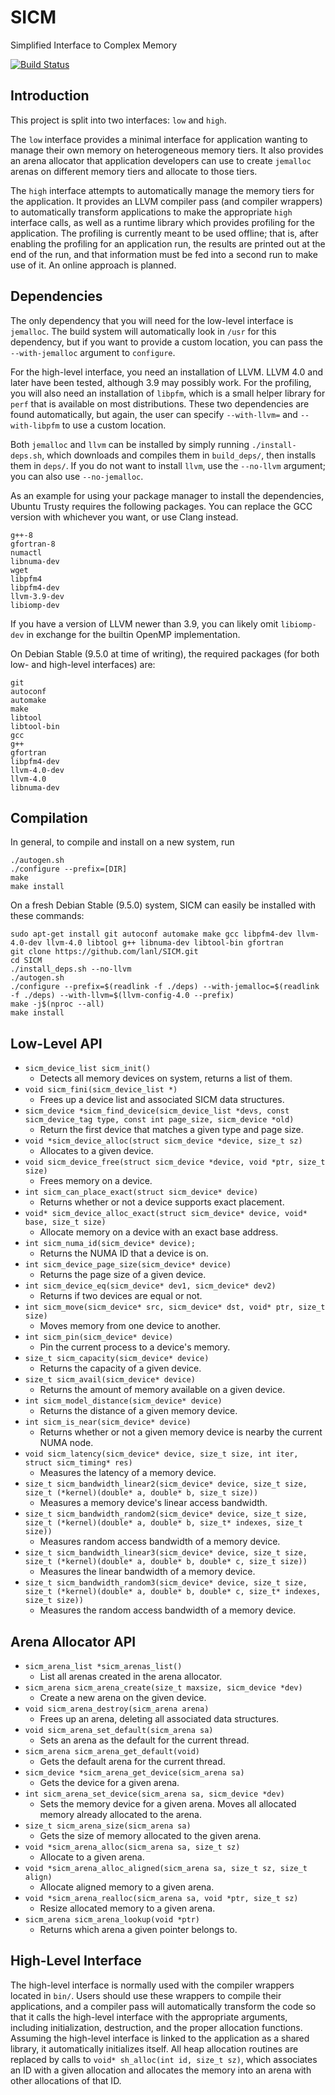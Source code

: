 # SICM
Simplified Interface to Complex Memory

[![Build Status](https://travis-ci.org/lanl/SICM.svg?branch=master)](https://travis-ci.org/lanl/SICM)

## Introduction
This project is split into two interfaces: `low` and `high`.

The `low` interface provides a minimal interface for application wanting to
manage their own memory on heterogeneous memory tiers. It also provides an
arena allocator that application developers can use to create `jemalloc` arenas
on different memory tiers and allocate to those tiers.

The `high` interface attempts to automatically manage the memory tiers for the
application. It provides an LLVM compiler pass (and compiler wrappers) to
automatically transform applications to make the appropriate `high` interface
calls, as well as a runtime library which provides profiling for the
application.  The profiling is currently meant to be used offline; that is,
after enabling the profiling for an application run, the results are printed
out at the end of the run, and that information must be fed into a second run
to make use of it. An online approach is planned.

## Dependencies

The only dependency that you will need for the low-level interface is
`jemalloc`. The build system will automatically look in `/usr` for this
dependency, but if you want to provide a custom location, you can pass the
`--with-jemalloc` argument to `configure`.

For the high-level interface, you need an installation of LLVM. LLVM 4.0 and
later have been tested, although 3.9 may possibly work. For the profiling, you
will also need an installation of `libpfm`, which is a small helper library for
`perf` that is available on most distributions. These two dependencies are
found automatically, but again, the user can specify `--with-llvm=` and
`--with-libpfm` to use a custom location.

Both `jemalloc` and `llvm` can be installed by simply running
`./install-deps.sh`, which downloads and compiles them in `build_deps/`, then
installs them in `deps/`. If you do not want to install `llvm`, use the
`--no-llvm` argument; you can also use `--no-jemalloc`.

As an example for using your package manager to install the dependencies,
Ubuntu Trusty requires the following packages.  You can replace the GCC version
with whichever you want, or use Clang instead.
```
g++-8
gfortran-8
numactl
libnuma-dev
wget
libpfm4
libpfm4-dev
llvm-3.9-dev
libiomp-dev
```
If you have a version of LLVM newer than 3.9, you can likely omit `libiomp-dev`
in exchange for the builtin OpenMP implementation.

On Debian Stable (9.5.0 at time of writing), the required packages (for both
low- and high-level interfaces) are:
```
git
autoconf
automake
make
libtool
libtool-bin
gcc
g++
gfortran
libpfm4-dev
llvm-4.0-dev
llvm-4.0
libnuma-dev
```

## Compilation
In general, to compile and install on a new system, run
```
./autogen.sh
./configure --prefix=[DIR]
make
make install
```

On a fresh Debian Stable (9.5.0) system, SICM can easily be installed with these commands:
```
sudo apt-get install git autoconf automake make gcc libpfm4-dev llvm-4.0-dev llvm-4.0 libtool g++ libnuma-dev libtool-bin gfortran
git clone https://github.com/lanl/SICM.git
cd SICM
./install_deps.sh --no-llvm
./autogen.sh
./configure --prefix=$(readlink -f ./deps) --with-jemalloc=$(readlink -f ./deps) --with-llvm=$(llvm-config-4.0 --prefix)
make -j$(nproc --all)
make install
```

## Low-Level API
- `sicm_device_list sicm_init()`
  - Detects all memory devices on system, returns a list of them.
- `void sicm_fini(sicm_device_list *)`
  - Frees up a device list and associated SICM data structures.
- `sicm_device *sicm_find_device(sicm_device_list *devs, const sicm_device_tag type, const int page_size, sicm_device *old)`
  - Return the first device that matches a given type and page size.
- `void *sicm_device_alloc(struct sicm_device *device, size_t sz)`
  - Allocates to a given device.
- `void sicm_device_free(struct sicm_device *device, void *ptr, size_t size)`
  - Frees memory on a device.
- `int sicm_can_place_exact(struct sicm_device* device)`
  - Returns whether or not a device supports exact placement.
- `void* sicm_device_alloc_exact(struct sicm_device* device, void* base, size_t size)`
  - Allocate memory on a device with an exact base address.
- `int sicm_numa_id(sicm_device* device);`
  - Returns the NUMA ID that a device is on.
- `int sicm_device_page_size(sicm_device* device)`
  - Returns the page size of a given device.
- `int sicm_device_eq(sicm_device* dev1, sicm_device* dev2)`
  - Returns if two devices are equal or not.
- `int sicm_move(sicm_device* src, sicm_device* dst, void* ptr, size_t size)`
  - Moves memory from one device to another.
- `int sicm_pin(sicm_device* device)`
  - Pin the current process to a device's memory.
- `size_t sicm_capacity(sicm_device* device)`
  - Returns the capacity of a given device.
- `size_t sicm_avail(sicm_device* device)`
  - Returns the amount of memory available on a given device.
- `int sicm_model_distance(sicm_device* device)`
  - Returns the distance of a given memory device.
- `int sicm_is_near(sicm_device* device)`
  - Returns whether or not a given memory device is nearby the current NUMA node.
- `void sicm_latency(sicm_device* device, size_t size, int iter, struct sicm_timing* res)`
  - Measures the latency of a memory device.
- `size_t sicm_bandwidth_linear2(sicm_device* device, size_t size, size_t (*kernel)(double* a, double* b, size_t size))`
  - Measures a memory device's linear access bandwidth.
- `size_t sicm_bandwidth_random2(sicm_device* device, size_t size, size_t (*kernel)(double* a, double* b, size_t* indexes, size_t size))`
  - Measures random access bandwidth of a memory device.
- `size_t sicm_bandwidth_linear3(sicm_device* device, size_t size, size_t (*kernel)(double* a, double* b, double* c, size_t size))`
  - Measures the linear bandwidth of a memory device.
- `size_t sicm_bandwidth_random3(sicm_device* device, size_t size, size_t (*kernel)(double* a, double* b, double* c, size_t* indexes, size_t size))`
  - Measures the random access bandwidth of a memory device.

## Arena Allocator API
- `sicm_arena_list *sicm_arenas_list()`
  - List all arenas created in the arena allocator.
- `sicm_arena sicm_arena_create(size_t maxsize, sicm_device *dev)`
  - Create a new arena on the given device.
- `void sicm_arena_destroy(sicm_arena arena)`
  - Frees up an arena, deleting all associated data structures.
- `void sicm_arena_set_default(sicm_arena sa)`
  - Sets an arena as the default for the current thread.
- `sicm_arena sicm_arena_get_default(void)`
  - Gets the default arena for the current thread.
- `sicm_device *sicm_arena_get_device(sicm_arena sa)`
  - Gets the device for a given arena.
- `int sicm_arena_set_device(sicm_arena sa, sicm_device *dev)`
  - Sets the memory device for a given arena. Moves all allocated memory already allocated to the arena.
- `size_t sicm_arena_size(sicm_arena sa)`
  - Gets the size of memory allocated to the given arena.
- `void *sicm_arena_alloc(sicm_arena sa, size_t sz)`
  - Allocate to a given arena.
- `void *sicm_arena_alloc_aligned(sicm_arena sa, size_t sz, size_t align)`
  - Allocate aligned memory to a given arena.
- `void *sicm_arena_realloc(sicm_arena sa, void *ptr, size_t sz)`
  - Resize allocated memory to a given arena.
- `sicm_arena sicm_arena_lookup(void *ptr)`
  - Returns which arena a given pointer belongs to.

## High-Level Interface
The high-level interface is normally used with the compiler wrappers located in
`bin/`. Users should use these wrappers to compile their applications, and a
compiler pass will automatically transform the code so that it calls the
high-level interface with the appropriate arguments, including initialization,
destruction, and the proper allocation functions. Assuming the high-level
interface is linked to the application as a shared library, it automatically
initializes itself.  All heap allocation routines are replaced by calls to
`void* sh_alloc(int id, size_t sz)`, which associates an ID with a given
allocation and allocates the memory into an arena with other allocations of
that ID.
